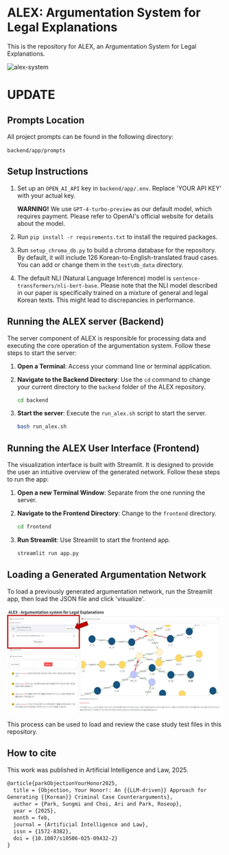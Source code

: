 # ALEX: Argumentation System for Legal Explanations

This is the repository for ALEX, an Argumentation System for Legal Explanations. 


![alex-system](https://github.com/onspark/images/blob/main/demo_alex_low_res.gif)



# UPDATE
## Prompts Location

All project prompts can be found in the following directory:

`backend/app/prompts`


## Setup Instructions

1. Set up an `OPEN_AI_API` key in `backend/app/.env`. Replace 'YOUR API KEY' with your actual key.

   **WARNING!** 
   We use `GPT-4-turbo-preview` as our default model, which requires payment. Please refer to OpenAI's official website for details about the model.

2. Run `pip install -r requirements.txt` to install the required packages.

3. Run `setup_chroma_db.py` to build a chroma database for the repository. By default, it will include 126 Korean-to-English-translated fraud cases. You can add or change them in the `test\db_data` directory.

4. The default NLI (Natural Language Inference) model is `sentence-transformers/nli-bert-base`. Please note that the NLI model described in our paper is specifically trained on a mixture of general and legal Korean texts. This might lead to discrepancies in performance.

## Running the ALEX server (Backend)
The server component of ALEX is responsible for processing data and executing the core operation of the argumentation system. Follow these steps to start the server:

1. **Open a Terminal**: Access your command line or terminal application.

2. **Navigate to the Backend Directory**: Use the `cd` command to change your current directory to the `backend` folder of the ALEX repository.
   ```bash
   cd backend
   ```
3. **Start the server**: Execute the `run_alex.sh` script to start the server.

    ```bash
    bash run_alex.sh
    ```

## Running the ALEX User Interface (Frontend)
The visualization interface is built with Streamlit. It is designed to provide the user an intuitive overview of the generated network. Follow these steps to run the app:

1. **Open a new Terminal Window**: Separate from the one running the server.

2. **Navigate to the Frontend Directory**: Change to the `frontend` directory.

    ```bash
    cd frontend
    ```

3. **Run Streamlit**: Use Streamlit to start the frontend app.

    ```bash
    streamlit run app.py
    ```

## Loading a Generated Argumentation Network
To load a previously generated argumentation network, run the Streamlit app, then load the JSON file and click 'visualize'. 

![load-network](https://github.com/onspark/images/blob/main/load_json_demo.png)

This process can be used to load and review the case study test files in this repository.


## How to cite

This work was published in Artificial Intelligence and Law, 2025. 

```
@article{parkObjectionYourHonor2025,
  title = {Objection, Your Honor!: An {{LLM-driven}} Approach for Generating {{Korean}} Criminal Case Counterarguments},
  author = {Park, Sungmi and Choi, Ari and Park, Roseop},
  year = {2025},
  month = feb,
  journal = {Artificial Intelligence and Law},
  issn = {1572-8382},
  doi = {10.1007/s10506-025-09432-2}
}
```
